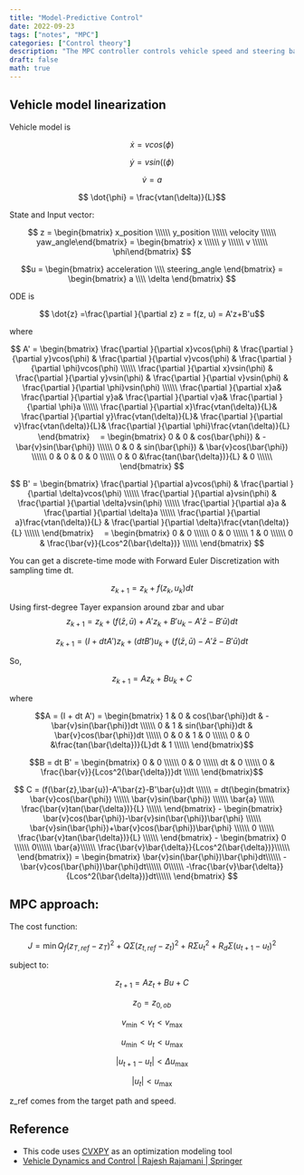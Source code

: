 ```yaml
---
title: "Model-Predictive Control"
date: 2022-09-23
tags: ["notes", "MPC"]
categories: ["Control theory"]
description: "The MPC controller controls vehicle speed and steering based on linearized model."
draft: false
math: true
---
```


## Vehicle model linearization
Vehicle model is 

$$ \dot{x} = vcos(\phi)$$

$$ \dot{y} = vsin((\phi)$$

$$ \dot{v} = a$$

$$ \dot{\phi} = \frac{vtan(\delta)}{L}$$

State and Input vector:

$$ z = \begin{bmatrix}
x_position \\\\\\
y_position \\\\\\
velocity \\\\\\
yaw_angle\end{bmatrix} = \begin{bmatrix}
x \\\\\\
y \\\\\\
v \\\\\\
\phi\end{bmatrix} $$

$$u = \begin{bmatrix}
acceleration \\\\ 
steering_angle
\end{bmatrix} 
= \begin{bmatrix}
a \\\\ 
\delta
\end{bmatrix} $$

ODE is 

$$ \dot{z} =\frac{\partial }{\partial z} z = f(z, u) = A'z+B'u$$

where

$$ A' =
\begin{bmatrix}
\frac{\partial }{\partial x}vcos(\phi) & 
\frac{\partial }{\partial y}vcos(\phi) & 
\frac{\partial }{\partial v}vcos(\phi) &
\frac{\partial }{\partial \phi}vcos(\phi) \\\\\\
\frac{\partial }{\partial x}vsin(\phi) & 
\frac{\partial }{\partial y}vsin(\phi) & 
\frac{\partial }{\partial v}vsin(\phi) &
\frac{\partial }{\partial \phi}vsin(\phi) \\\\\\
\frac{\partial }{\partial x}a& 
\frac{\partial }{\partial y}a& 
\frac{\partial }{\partial v}a&
\frac{\partial }{\partial \phi}a \\\\\\
\frac{\partial }{\partial x}\frac{vtan(\delta)}{L}& 
\frac{\partial }{\partial y}\frac{vtan(\delta)}{L}& 
\frac{\partial }{\partial v}\frac{vtan(\delta)}{L}&
\frac{\partial }{\partial \phi}\frac{vtan(\delta)}{L}
\end{bmatrix}
　=
\begin{bmatrix}
0 & 0 & cos(\bar{\phi}) & -\bar{v}sin(\bar{\phi}) \\\\\\
0 & 0 & sin(\bar{\phi}) & \bar{v}cos(\bar{\phi}) \\\\\\
0 & 0 & 0 & 0 \\\\\\
0 & 0 &\frac{tan(\bar{\delta})}{L} & 0 \\\\\\
\end{bmatrix}
$$

$$
B' =
\begin{bmatrix}
\frac{\partial }{\partial a}vcos(\phi) &
\frac{\partial }{\partial \delta}vcos(\phi) \\\\\\
\frac{\partial }{\partial a}vsin(\phi) &
\frac{\partial }{\partial \delta}vsin(\phi) \\\\\\
\frac{\partial }{\partial a}a &
\frac{\partial }{\partial \delta}a \\\\\\
\frac{\partial }{\partial a}\frac{vtan(\delta)}{L} &
\frac{\partial }{\partial \delta}\frac{vtan(\delta)}{L} \\\\\\
\end{bmatrix}
　=
\begin{bmatrix}
0 & 0 \\\\\\
0 & 0 \\\\\\
1 & 0 \\\\\\
0 & \frac{\bar{v}}{Lcos^2(\bar{\delta})} \\\\\\
\end{bmatrix}
$$

You can get a discrete-time mode with Forward Euler Discretization with sampling time dt.

$$z_{k+1} = z_k+f(z_k,u_k)dt$$

Using first-degree Tayer expansion around zbar and ubar
$$z_{k+1} = z_k+(f(\bar{z},\bar{u})+A'z_k+B'u_k-A'\bar{z}-B'\bar{u})dt$$

$$z_{k+1} = (I + dtA')z_k+(dtB')u_k + (f(\bar{z},\bar{u})-A'\bar{z}-B'\bar{u})dt$$

So, 

$$z_{k+1} = Az_k+Bu_k +C$$

where

$$A = (I + dt A') =
\begin{bmatrix} 
1 & 0 & cos(\bar{\phi})dt & -\bar{v}sin(\bar{\phi})dt \\\\\\
0 & 1 & sin(\bar{\phi})dt & \bar{v}cos(\bar{\phi})dt \\\\\\
0 & 0 & 1 & 0 \\\\\\
0 & 0 &\frac{tan(\bar{\delta})}{L}dt & 1 \\\\\\
\end{bmatrix}$$

$$B = dt B' =
\begin{bmatrix} 
0 & 0 \\\\\\
0 & 0 \\\\\\
dt & 0 \\\\\\
0 & \frac{\bar{v}}{Lcos^2(\bar{\delta})}dt \\\\\\
\end{bmatrix}$$


$$ C = (f(\bar{z},\bar{u})-A'\bar{z}-B'\bar{u})dt \\\\\\
= dt(\begin{bmatrix} 
\bar{v}cos(\bar{\phi}) \\\\\\
\bar{v}sin(\bar{\phi}) \\\\\\
\bar{a} \\\\\\
\frac{\bar{v}tan(\bar{\delta})}{L} \\\\\\
\end{bmatrix} - 
\begin{bmatrix} 
\bar{v}cos(\bar{\phi})-\bar{v}sin(\bar{\phi})\bar{\phi} \\\\\\
\bar{v}sin(\bar{\phi})+\bar{v}cos(\bar{\phi})\bar{\phi} \\\\\\
0 \\\\\\
\frac{\bar{v}tan(\bar{\delta})}{L} \\\\\\
\end{bmatrix} -
\begin{bmatrix} 0 \\\\\\ 0\\\\\\ \bar{a}\\\\\\
\frac{\bar{v}\bar{\delta}}{Lcos^2(\bar{\delta})}\\\\\\
\end{bmatrix}) =
\begin{bmatrix} 
\bar{v}sin(\bar{\phi})\bar{\phi}dt\\\\\\
-\bar{v}cos(\bar{\phi})\bar{\phi}dt\\\\\\
0\\\\\\
-\frac{\bar{v}\bar{\delta}}{Lcos^2(\bar{\delta})}dt\\\\\\
\end{bmatrix}
$$


## MPC approach:

The cost function:

$$ J = \min Q_f(z_{T,ref}-z_{T})^2 + Q \Sigma({z_{t, ref} - z_{t}})^2 + R \Sigma{u_t}^2+ R_d \Sigma({u_{t+1}-u_{t}})^2 $$

subject to:

$$ z_{t+1}=Az_t+Bu+C $$

$$ z_0 = z_{0,ob} $$

$$ v_{\min} < v_t < v_{\max} $$

$$ u_{\min} < u_t < u_{\max}$$

$$ |u_{t+1}-u_{t}| < \Delta u_{\max}$$

$$ |u_{t}| < u_{\max}$$

z_ref comes from the target path and speed.
## Reference

- This code uses [CVXPY](http://www.cvxpy.org/) as an optimization modeling tool 
- [Vehicle Dynamics and Control \| Rajesh Rajamani \| Springer](http://www.springer.com/us/book/9781461414322)